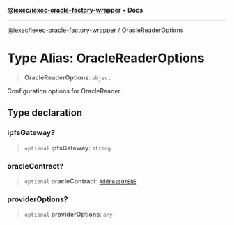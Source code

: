 [**@iexec/iexec-oracle-factory-wrapper**](../README.md) • **Docs**

***

[@iexec/iexec-oracle-factory-wrapper](../globals.md) / OracleReaderOptions

# Type Alias: OracleReaderOptions

> **OracleReaderOptions**: `object`

Configuration options for OracleReader.

## Type declaration

### ipfsGateway?

> `optional` **ipfsGateway**: `string`

### oracleContract?

> `optional` **oracleContract**: [`AddressOrENS`](AddressOrENS.md)

### providerOptions?

> `optional` **providerOptions**: `any`

